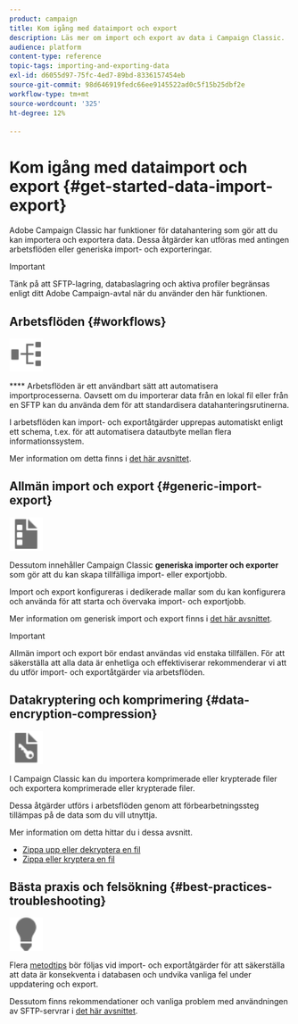 ```yaml
---
product: campaign
title: Kom igång med dataimport och export
description: Läs mer om import och export av data i Campaign Classic.
audience: platform
content-type: reference
topic-tags: importing-and-exporting-data
exl-id: d6055d97-75fc-4ed7-89bd-8336157454eb
source-git-commit: 98d646919fedc66ee9145522ad0c5f15b25dbf2e
workflow-type: tm+mt
source-wordcount: '325'
ht-degree: 12%

---
```


# Kom igång med dataimport och export {#get-started-data-import-export}

Adobe Campaign Classic har funktioner för datahantering som gör att du kan importera och exportera data. Dessa åtgärder kan utföras med antingen arbetsflöden eller generiska import- och exporteringar.

>[!IMPORTANT]
>
>Tänk på att SFTP-lagring, databaslagring och aktiva profiler begränsas enligt ditt Adobe Campaign-avtal när du använder den här funktionen.

## Arbetsflöden {#workflows}

<img src="assets/do-not-localize/icon_workflows.svg" width="60px">

**** Arbetsflöden är ett användbart sätt att automatisera importprocesserna. Oavsett om du importerar data från en lokal fil eller från en SFTP kan du använda dem för att standardisera datahanteringsrutinerna.

I arbetsflöden kan import- och exportåtgärder upprepas automatiskt enligt ett schema, t.ex. för att automatisera datautbyte mellan flera informationssystem.

Mer information om detta finns i [det här avsnittet](../../platform/using/import-export-workflows.md).

## Allmän import och export {#generic-import-export}

<img src="assets/do-not-localize/icon_templates.svg" width="60px">

Dessutom innehåller Campaign Classic **generiska importer och exporter** som gör att du kan skapa tillfälliga import- eller exportjobb.

Import och export konfigureras i dedikerade mallar som du kan konfigurera och använda för att starta och övervaka import- och exportjobb.

Mer information om generisk import och export finns i [det här avsnittet](../../platform/using/about-generic-imports-exports.md).

>[!IMPORTANT]
>Allmän import och export bör endast användas vid enstaka tillfällen. För att säkerställa att alla data är enhetliga och effektiviserar rekommenderar vi att du utför import- och exportåtgärder via arbetsflöden.

## Datakryptering och komprimering {#data-encryption-compression}

<img src="assets/do-not-localize/icon_encrypt.svg" width="60px">

I Campaign Classic kan du importera komprimerade eller krypterade filer och exportera komprimerade eller krypterade filer.

Dessa åtgärder utförs i arbetsflöden genom att förbearbetningssteg tillämpas på de data som du vill utnyttja.

Mer information om detta hittar du i dessa avsnitt.

* [Zippa upp eller dekryptera en fil](../../platform/using/unzip-decrypt.md)
* [Zippa eller kryptera en fil](../../platform/using/zip-encrypt.md)

## Bästa praxis och felsökning {#best-practices-troubleshooting}

<img src="assets/do-not-localize/icon_bestpractices.svg" width="60px">

Flera [metodtips](../../platform/using/import-export-best-practices.md) bör följas vid import- och exportåtgärder för att säkerställa att data är konsekventa i databasen och undvika vanliga fel under uppdatering och export.

Dessutom finns rekommendationer och vanliga problem med användningen av SFTP-servrar i [det här avsnittet](../../platform/using/sftp-server-usage.md).
